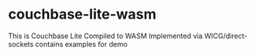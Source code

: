 # couchbase-lite-wasm
This is Couchbase Lite Compiled to WASM Implemented via WICG/direct-sockets contains examples for demo
